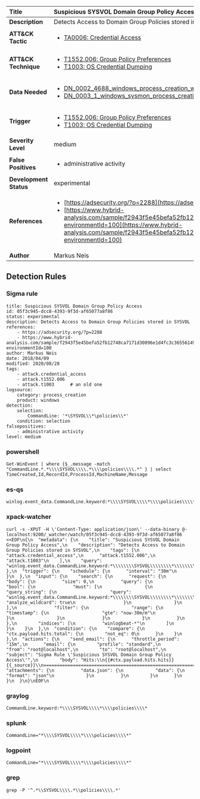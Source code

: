 | Title                    | Suspicious SYSVOL Domain Group Policy Access       |
|:-------------------------|:------------------|
| **Description**          | Detects Access to Domain Group Policies stored in SYSVOL |
| **ATT&amp;CK Tactic**    |  <ul><li>[TA0006: Credential Access](https://attack.mitre.org/tactics/TA0006)</li></ul>  |
| **ATT&amp;CK Technique** | <ul><li>[T1552.006: Group Policy Preferences](https://attack.mitre.org/techniques/T1552.006)</li><li>[T1003: OS Credential Dumping](https://attack.mitre.org/techniques/T1003)</li></ul>  |
| **Data Needed**          | <ul><li>[DN_0002_4688_windows_process_creation_with_commandline](../Data_Needed/DN_0002_4688_windows_process_creation_with_commandline.md)</li><li>[DN_0003_1_windows_sysmon_process_creation](../Data_Needed/DN_0003_1_windows_sysmon_process_creation.md)</li></ul>  |
| **Trigger**              | <ul><li>[T1552.006: Group Policy Preferences](../Triggers/T1552.006.md)</li><li>[T1003: OS Credential Dumping](../Triggers/T1003.md)</li></ul>  |
| **Severity Level**       | medium |
| **False Positives**      | <ul><li>administrative activity</li></ul>  |
| **Development Status**   | experimental |
| **References**           | <ul><li>[https://adsecurity.org/?p=2288](https://adsecurity.org/?p=2288)</li><li>[https://www.hybrid-analysis.com/sample/f2943f5e45befa52fb12748ca7171d30096e1d4fc3c365561497c618341299d5?environmentId=100](https://www.hybrid-analysis.com/sample/f2943f5e45befa52fb12748ca7171d30096e1d4fc3c365561497c618341299d5?environmentId=100)</li></ul>  |
| **Author**               | Markus Neis |


## Detection Rules

### Sigma rule

```
title: Suspicious SYSVOL Domain Group Policy Access
id: 05f3c945-dcc8-4393-9f3d-af65077a8f86
status: experimental
description: Detects Access to Domain Group Policies stored in SYSVOL
references:
    - https://adsecurity.org/?p=2288
    - https://www.hybrid-analysis.com/sample/f2943f5e45befa52fb12748ca7171d30096e1d4fc3c365561497c618341299d5?environmentId=100
author: Markus Neis
date: 2018/04/09
modified: 2020/08/28
tags:
    - attack.credential_access
    - attack.t1552.006
    - attack.t1003      # an old one
logsource:
    category: process_creation
    product: windows
detection:
    selection:
        CommandLine: '*\SYSVOL\\*\policies\\*'
    condition: selection
falsepositives:
    - administrative activity
level: medium

```





### powershell
    
```
Get-WinEvent | where {$_.message -match "CommandLine.*.*\\\\SYSVOL\\\\.*\\\\policies\\\\.*" } | select TimeCreated,Id,RecordId,ProcessId,MachineName,Message
```


### es-qs
    
```
winlog.event_data.CommandLine.keyword:*\\\\SYSVOL\\\\*\\\\policies\\\\*
```


### xpack-watcher
    
```
curl -s -XPUT -H \'Content-Type: application/json\' --data-binary @- localhost:9200/_watcher/watch/05f3c945-dcc8-4393-9f3d-af65077a8f86 <<EOF\n{\n  "metadata": {\n    "title": "Suspicious SYSVOL Domain Group Policy Access",\n    "description": "Detects Access to Domain Group Policies stored in SYSVOL",\n    "tags": [\n      "attack.credential_access",\n      "attack.t1552.006",\n      "attack.t1003"\n    ],\n    "query": "winlog.event_data.CommandLine.keyword:*\\\\\\\\SYSVOL\\\\\\\\*\\\\\\\\policies\\\\\\\\*"\n  },\n  "trigger": {\n    "schedule": {\n      "interval": "30m"\n    }\n  },\n  "input": {\n    "search": {\n      "request": {\n        "body": {\n          "size": 0,\n          "query": {\n            "bool": {\n              "must": [\n                {\n                  "query_string": {\n                    "query": "winlog.event_data.CommandLine.keyword:*\\\\\\\\SYSVOL\\\\\\\\*\\\\\\\\policies\\\\\\\\*",\n                    "analyze_wildcard": true\n                  }\n                }\n              ],\n              "filter": {\n                "range": {\n                  "timestamp": {\n                    "gte": "now-30m/m"\n                  }\n                }\n              }\n            }\n          }\n        },\n        "indices": [\n          "winlogbeat-*"\n        ]\n      }\n    }\n  },\n  "condition": {\n    "compare": {\n      "ctx.payload.hits.total": {\n        "not_eq": 0\n      }\n    }\n  },\n  "actions": {\n    "send_email": {\n      "throttle_period": "15m",\n      "email": {\n        "profile": "standard",\n        "from": "root@localhost",\n        "to": "root@localhost",\n        "subject": "Sigma Rule \'Suspicious SYSVOL Domain Group Policy Access\'",\n        "body": "Hits:\\n{{#ctx.payload.hits.hits}}{{_source}}\\n================================================================================\\n{{/ctx.payload.hits.hits}}",\n        "attachments": {\n          "data.json": {\n            "data": {\n              "format": "json"\n            }\n          }\n        }\n      }\n    }\n  }\n}\nEOF\n
```


### graylog
    
```
CommandLine.keyword:*\\\\SYSVOL\\\\*\\\\policies\\\\*
```


### splunk
    
```
CommandLine="*\\\\SYSVOL\\\\*\\\\policies\\\\*"
```


### logpoint
    
```
CommandLine="*\\\\SYSVOL\\\\*\\\\policies\\\\*"
```


### grep
    
```
grep -P '^.*\\SYSVOL\\\\.*\\policies\\\\.*'
```



